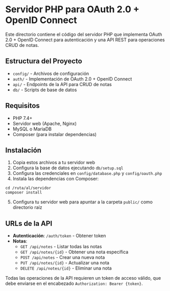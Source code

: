 # Servidor PHP para OAuth 2.0 + OpenID Connect

Este directorio contiene el código del servidor PHP que implementa OAuth 2.0 + OpenID Connect para autenticación y una API REST para operaciones CRUD de notas.

## Estructura del Proyecto

- `config/` - Archivos de configuración
- `auth/` - Implementación de OAuth 2.0 + OpenID Connect
- `api/` - Endpoints de la API para CRUD de notas
- `db/` - Scripts de base de datos

## Requisitos

- PHP 7.4+
- Servidor web (Apache, Nginx)
- MySQL o MariaDB
- Composer (para instalar dependencias)

## Instalación

1. Copia estos archivos a tu servidor web
2. Configura la base de datos ejecutando `db/setup.sql`
3. Configura las credenciales en `config/database.php` y `config/oauth.php`
4. Instala las dependencias con Composer:

```
cd /ruta/al/servidor
composer install
```

5. Configura tu servidor web para apuntar a la carpeta `public/` como directorio raíz

## URLs de la API

- **Autenticación**: `/auth/token` - Obtener token
- **Notas**:
  - `GET /api/notes` - Listar todas las notas
  - `GET /api/notes/{id}` - Obtener una nota específica
  - `POST /api/notes` - Crear una nueva nota
  - `PUT /api/notes/{id}` - Actualizar una nota
  - `DELETE /api/notes/{id}` - Eliminar una nota

Todas las operaciones de la API requieren un token de acceso válido, que debe enviarse en el encabezado `Authorization: Bearer {token}`. 